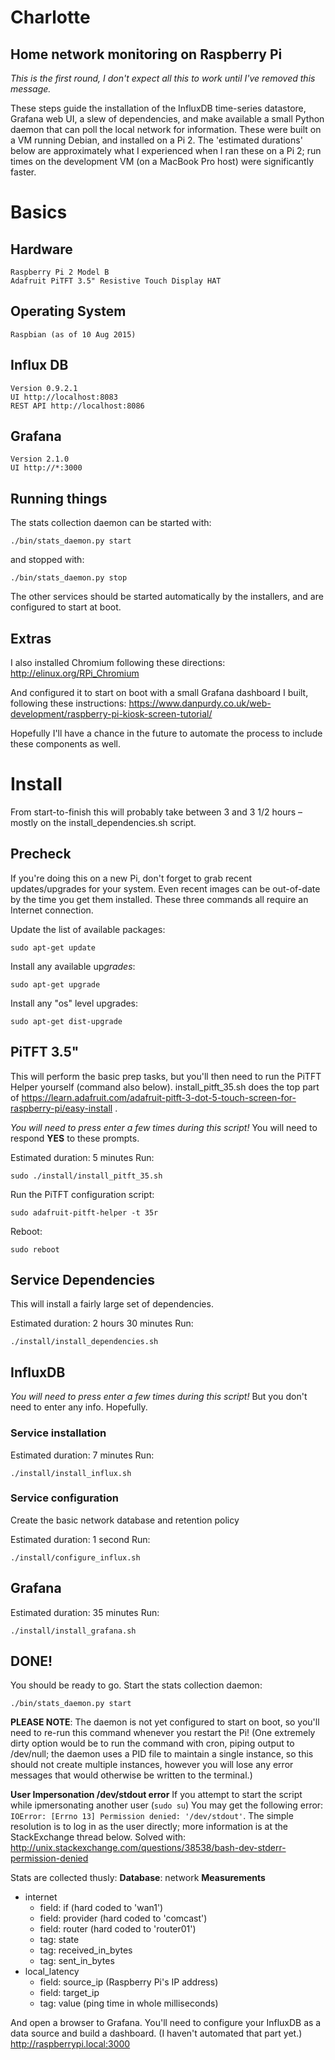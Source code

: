 # Charlotte #
## Home network monitoring on Raspberry Pi ##

*This is the first round, I don't expect all this to work until I've removed this message.*

These steps guide the installation of the InfluxDB time-series datastore, Grafana web UI, a slew of dependencies, and make available a small Python daemon that can poll the local network for information. These were built on a VM running Debian, and installed on a Pi 2. The 'estimated durations' below are approximately what I experienced when I ran these on a Pi 2; run times on the development VM (on a MacBook Pro host) were significantly faster.

# Basics #
## Hardware ##
	Raspberry Pi 2 Model B
	Adafruit PiTFT 3.5" Resistive Touch Display HAT

## Operating System ##
	Raspbian (as of 10 Aug 2015)

## Influx DB ##
	Version 0.9.2.1
	UI http://localhost:8083
	REST API http://localhost:8086

## Grafana ##
	Version 2.1.0
	UI http://*:3000

## Running things ##
The stats collection daemon can be started with:
```
./bin/stats_daemon.py start
```

and stopped with:
```
./bin/stats_daemon.py stop
```

The other services should be started automatically by the installers, and are configured to start at boot.


## Extras ##
I also installed Chromium following these directions: http://elinux.org/RPi_Chromium

And configured it to start on boot with a small Grafana dashboard I built, following these instructions: https://www.danpurdy.co.uk/web-development/raspberry-pi-kiosk-screen-tutorial/

Hopefully I'll have a chance in the future to automate the process to include these components as well.


# Install #
From start-to-finish this will probably take between 3 and 3 1/2 hours – mostly on the install_dependencies.sh script.


## Precheck ##
If you're doing this on a new Pi, don't forget to grab recent updates/upgrades for your system. Even recent images can be out-of-date by the time you get them installed. These three commands all require an Internet connection.

Update the list of available packages:
```
sudo apt-get update
```

Install any available up*grades*:
```
sudo apt-get upgrade
```

Install any "os" level upgrades:
```
sudo apt-get dist-upgrade
```


## PiTFT 3.5" ##
This will perform the basic prep tasks, but you'll then need to run the PiTFT Helper yourself (command also below). install_pitft_35.sh does the top part of https://learn.adafruit.com/adafruit-pitft-3-dot-5-touch-screen-for-raspberry-pi/easy-install .

*You will need to press enter a few times during this script!*
You will need to respond **YES** to these prompts.

Estimated duration: 5 minutes
Run:
```
sudo ./install/install_pitft_35.sh
```

Run the PiTFT configuration script:
```
sudo adafruit-pitft-helper -t 35r
```

Reboot:
```
sudo reboot
```


## Service Dependencies ##
This will install a fairly large set of dependencies.

Estimated duration: 2 hours 30 minutes
Run:
```
./install/install_dependencies.sh
```


## InfluxDB ##
*You will need to press enter a few times during this script!* 
But you don't need to enter any info. Hopefully.

### Service installation ###
Estimated duration: 7 minutes
Run:
```
./install/install_influx.sh
```


### Service configuration ###
Create the basic network database and retention policy

Estimated duration: 1 second
Run:
```
./install/configure_influx.sh
```


## Grafana ##
Estimated duration: 35 minutes
Run:
```
./install/install_grafana.sh
```


## DONE! ##
You should be ready to go. Start the stats collection daemon:
```
./bin/stats_daemon.py start
```

**PLEASE NOTE**: The daemon is not yet configured to start on boot, so you'll need to re-run this command whenever you restart the Pi! (One extremely dirty option would be to run the command with cron, piping output to /dev/null; the daemon uses a PID file to maintain a single instance, so this should not create multiple instances, however you will lose any error messages that would otherwise be written to the terminal.)


**User Impersonation /dev/stdout error**
If you attempt to start the script while ipmersonating another user (`sudo su`) You may get the following error: `IOError: [Errno 13] Permission denied: '/dev/stdout'`. The simple resolution is to log in as the user directly; more information is at the StackExchange thread below.
Solved with: http://unix.stackexchange.com/questions/38538/bash-dev-stderr-permission-denied


Stats are collected thusly:
**Database**: network
**Measurements**
- internet
  - field: if (hard coded to 'wan1')
  - field: provider (hard coded to 'comcast')
  - field: router (hard coded to 'router01')
  - tag: state
  - tag: received_in_bytes
  - tag: sent_in_bytes
- local_latency
  - field: source_ip (Raspberry Pi's IP address)
  - field: target_ip
  - tag: value (ping time in whole milliseconds)

And open a browser to Grafana. You'll need to configure your InfluxDB as a data source and build a dashboard. (I haven't automated that part yet.)
http://raspberrypi.local:3000
